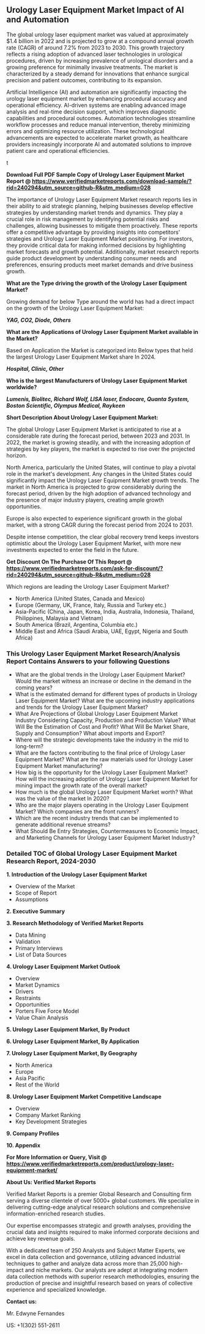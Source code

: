 <h2>Urology Laser Equipment Market Impact of AI and Automation</h2><p>The global urology laser equipment market was valued at approximately $1.4 billion in 2022 and is projected to grow at a compound annual growth rate (CAGR) of around 7.2% from 2023 to 2030. This growth trajectory reflects a rising adoption of advanced laser technologies in urological procedures, driven by increasing prevalence of urological disorders and a growing preference for minimally invasive treatments. The market is characterized by a steady demand for innovations that enhance surgical precision and patient outcomes, contributing to its expansion.</p><p>Artificial Intelligence (AI) and automation are significantly impacting the urology laser equipment market by enhancing procedural accuracy and operational efficiency. AI-driven systems are enabling advanced image analysis and real-time decision support, which improves diagnostic capabilities and procedural outcomes. Automation technologies streamline workflow processes and reduce manual intervention, thereby minimizing errors and optimizing resource utilization. These technological advancements are expected to accelerate market growth, as healthcare providers increasingly incorporate AI and automated solutions to improve patient care and operational efficiencies.</p>t</p><p id="" class=""><strong>Download Full PDF Sample Copy of Urology Laser Equipment Market Report @ <a href="https://www.verifiedmarketreports.com/download-sample/?rid=240294&utm_source=github-R&utm_medium=028" target="_blank">https://www.verifiedmarketreports.com/download-sample/?rid=240294&utm_source=github-R&utm_medium=028</a></strong></p><p>The importance of&nbsp;Urology Laser Equipment Market research reports lies in their ability to aid strategic planning, helping businesses develop effective strategies by understanding market trends and dynamics. They play a crucial role in risk management by identifying potential risks and challenges, allowing businesses to mitigate them proactively. These reports offer a competitive advantage by providing insights into competitors' strategies and Urology Laser Equipment Market positioning. For investors, they provide critical data for making informed decisions by highlighting market forecasts and growth potential. Additionally, market research reports guide product development by understanding consumer needs and preferences, ensuring products meet market demands and drive business growth.</p><p><strong>What are the&nbsp;Type driving the growth of the Urology Laser Equipment Market?</strong></p><p id="" class="">Growing demand for below Type around the world has had a direct impact on the growth of the Urology Laser Equipment Market:</p><em><strong>YAG, CO2, Diode, Others</strong></em></p><strong>What are the&nbsp;Applications&nbsp;of Urology Laser Equipment Market available in the Market?</strong></p><p id="" class="">Based on Application the Market is categorized into Below types that held the largest Urology Laser Equipment Market share In 2024.</p><em><strong>Hospital, Clinic, Other</strong></em></p><strong>Who is the largest Manufacturers of Urology Laser Equipment Market worldwide?</strong></p><p><em><strong>Lumenis, Biolitec, Richard Wolf, LISA laser, Endocare, Quanta System, Boston Scientific, Olympus Medical, Raykeen</strong></em></p><p id="" class=""><strong>Short Description About Urology Laser Equipment Market:</strong></p><p>The global Urology Laser Equipment Market is anticipated to rise at a considerable rate during the forecast period, between 2023 and 2031. In 2022, the market is growing steadily, and with the increasing adoption of strategies by key players, the market is expected to rise over the projected horizon.</p><p>North America, particularly the United States, will continue to play a pivotal role in the market's development. Any changes in the United States could significantly impact the Urology Laser Equipment Market growth trends. The market in North America is projected to grow considerably during the forecast period, driven by the high adoption of advanced technology and the presence of major industry players, creating ample growth opportunities.</p><p>Europe is also expected to experience significant growth in the global market, with a strong CAGR during the forecast period from 2024 to 2031.</p><p>Despite intense competition, the clear global recovery trend keeps investors optimistic about the Urology Laser Equipment Market, with more new investments expected to enter the field in the future.</p><p id="" class=""><strong>Get Discount On The Purchase Of This Report @ <a href="https://www.verifiedmarketreports.com/ask-for-discount/?rid=240294&utm_source=github-R&utm_medium=028" target="_blank">https://www.verifiedmarketreports.com/ask-for-discount/?rid=240294&utm_source=github-R&utm_medium=028</a></strong></p>Which regions are leading the Urology Laser Equipment Market?</p><ul><li>North America (United States, Canada and Mexico)</li><li>Europe (Germany, UK, France, Italy, Russia and Turkey etc.)</li><li>Asia-Pacific (China, Japan, Korea, India, Australia, Indonesia, Thailand, Philippines, Malaysia and Vietnam)</li><li>South America (Brazil, Argentina, Columbia etc.)</li><li>Middle East and Africa (Saudi Arabia, UAE, Egypt, Nigeria and South Africa)</li></ul><h3 id="" class="">This Urology Laser Equipment Market Research/Analysis Report Contains Answers to your following Questions</h3><ul><li>What are the global trends in the Urology Laser Equipment Market? Would the market witness an increase or decline in the demand in the coming years?</li><li>What is the estimated demand for different types of products in Urology Laser Equipment Market? What are the upcoming industry applications and trends for the Urology Laser Equipment Market?</li><li>What Are Projections of Global Urology Laser Equipment Market Industry Considering Capacity, Production and Production Value? What Will Be the Estimation of Cost and Profit? What Will Be Market Share, Supply and Consumption? What about imports and Export?</li><li>Where will the strategic developments take the industry in the mid to long-term?</li><li>What are the factors contributing to the final price of Urology Laser Equipment Market? What are the raw materials used for Urology Laser Equipment Market manufacturing?</li><li>How big is the opportunity for the Urology Laser Equipment Market? How will the increasing adoption of Urology Laser Equipment Market for mining impact the growth rate of the overall market?</li><li>How much is the global Urology Laser Equipment Market worth? What was the value of the market In 2020?</li><li>Who are the major players operating in the Urology Laser Equipment Market? Which companies are the front runners?</li><li>Which are the recent industry trends that can be implemented to generate additional revenue streams?</li><li>What Should Be Entry Strategies, Countermeasures to Economic Impact, and Marketing Channels for Urology Laser Equipment Market Industry?</li></ul><h3 id="" class="">Detailed TOC of Global Urology Laser Equipment Market Research Report, 2024-2030</h3><p id="" class=""><strong>1. Introduction of the Urology Laser Equipment Market</strong></p><ul><li>Overview of the Market</li><li>Scope of Report</li><li>Assumptions</li></ul><p id="" class=""><strong>2. Executive Summary</strong></p><p id="" class=""><strong>3. Research Methodology of Verified Market Reports</strong></p><ul><li>Data Mining</li><li>Validation</li><li>Primary Interviews</li><li>List of Data Sources</li></ul><p id="" class=""><strong>4. Urology Laser Equipment Market Outlook</strong></p><ul><li>Overview</li><li>Market Dynamics</li><li>Drivers</li><li>Restraints</li><li>Opportunities</li><li>Porters Five Force Model</li><li>Value Chain Analysis</li></ul><p id="" class=""><strong>5. Urology Laser Equipment Market, By Product</strong></p><p id="" class=""><strong>6. Urology Laser Equipment Market, By Application</strong></p><p id="" class=""><strong>7. Urology Laser Equipment Market, By Geography</strong></p><ul><li>North America</li><li>Europe</li><li>Asia Pacific</li><li>Rest of the World</li></ul><p id="" class=""><strong>8. Urology Laser Equipment Market Competitive Landscape</strong></p><ul><li>Overview</li><li>Company Market Ranking</li><li>Key Development Strategies</li></ul><p id="" class=""><strong>9. Company Profiles</strong></p><p id="" class=""><strong>10. Appendix</strong></p><p id="" class=""><strong>For More Information or Query, Visit @ <a href="https://www.verifiedmarketreports.com/product/urology-laser-equipment-market/" target="_blank">https://www.verifiedmarketreports.com/product/urology-laser-equipment-market/</a></strong></p><p id="" class=""><strong>About Us: Verified Market Reports</strong></p><p id="" class="">Verified Market Reports is a premier Global Research and Consulting firm serving a diverse clientele of over 5000+ global customers. We specialize in delivering cutting-edge analytical research solutions and comprehensive information-enriched research studies.</p><p id="" class="">Our expertise encompasses strategic and growth analyses, providing the crucial data and insights required to make informed corporate decisions and achieve key revenue goals.</p><p id="" class="">With a dedicated team of 250 Analysts and Subject Matter Experts, we excel in data collection and governance, utilizing advanced industrial techniques to gather and analyze data across more than 25,000 high-impact and niche markets. Our analysts are adept at integrating modern data collection methods with superior research methodologies, ensuring the production of precise and insightful research based on years of collective experience and specialized knowledge.</p><p id="" class=""><strong>Contact us:</strong></p><p id="" class="">Mr. Edwyne Fernandes</p><p id="" class="">US: +1(302) 551-2611</p>